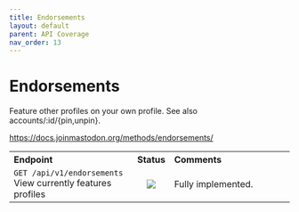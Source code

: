 ```yaml
---
title: Endorsements
layout: default
parent: API Coverage
nav_order: 13
---
```


# Endorsements

Feature other profiles on your own profile. See also accounts/:id/{pin,unpin}.

<a href="https://docs.joinmastodon.org/methods/endorsements/" target="_blank">https://docs.joinmastodon.org/methods/endorsements/</a>

<table style="width:100%;table-layout:fixed;">
  <tr>
    <th style="width:45%;text-align:left;">Endpoint</th>
    <th style="width:10%;text-align:center;">Status</th>
    <th style="width:45%;text-align:left;">Comments</th>
  </tr>
  <tr>
    <td style="width:45%;text-align:left;"><code>GET /api/v1/endorsements</code><br>View currently features profiles</td>
    <td style="width:10%;text-align:center;"><img src="/assets/green16.png"></td>
    <td style="width:45%;text-align:left;">Fully implemented.</td>
  </tr>
</table>
